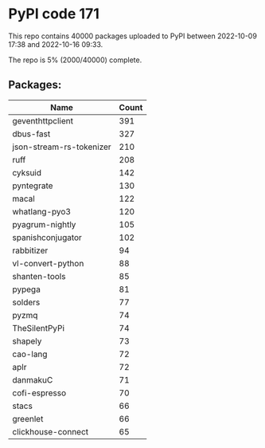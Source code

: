 # PyPI code 171

This repo contains 40000 packages uploaded to PyPI between 
2022-10-09 17:38 and 2022-10-16 09:33.

The repo is 5% (2000/40000) complete.

## Packages:

| Name  | Count |
| ----- | ----- |
| geventhttpclient | 391 |
| dbus-fast | 327 |
| json-stream-rs-tokenizer | 210 |
| ruff | 208 |
| cyksuid | 142 |
| pyntegrate | 130 |
| macal | 122 |
| whatlang-pyo3 | 120 |
| pyagrum-nightly | 105 |
| spanishconjugator | 102 |
| rabbitizer | 94 |
| vl-convert-python | 88 |
| shanten-tools | 85 |
| pypega | 81 |
| solders | 77 |
| pyzmq | 74 |
| TheSilentPyPi | 74 |
| shapely | 73 |
| cao-lang | 72 |
| aplr | 72 |
| danmakuC | 71 |
| cofi-espresso | 70 |
| stacs | 66 |
| greenlet | 66 |
| clickhouse-connect | 65 |


